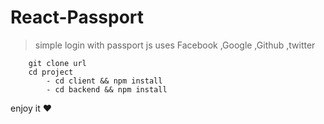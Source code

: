# React-Passport

> simple login with passport js uses Facebook ,Google ,Github ,twitter

```get clone
    git clone url
    cd project
        - cd client && npm install
        - cd backend && npm install
```

enjoy it ♥
